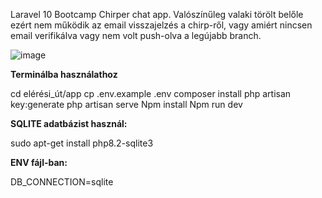 Laravel 10 Bootcamp Chirper chat app. Valószínűleg valaki törölt belőle ezért nem működik az email visszajelzés a chirp-ről, vagy amiért nincsen email verifikálva vagy nem volt push-olva a legújabb branch.

![image](https://github.com/folza1/chirper-react/assets/106752284/35cfea96-37a1-4dc9-9244-5592f8aa465f)

**Terminálba használathoz**

cd elérési_út/app
cp .env.example .env
composer install
php artisan key:generate
php artisan serve
Npm install
Npm run dev

**SQLITE adatbázist használ:**

sudo apt-get install php8.2-sqlite3

**ENV fájl-ban:**

DB_CONNECTION=sqlite
